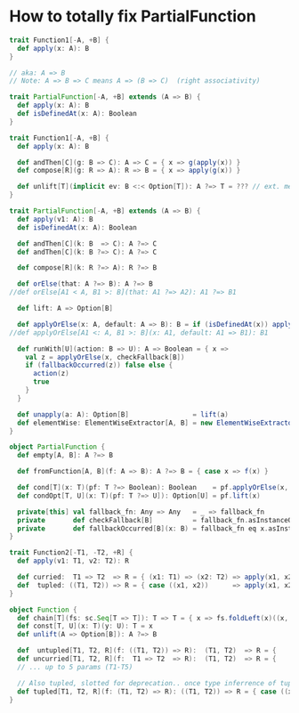 # How to totally fix PartialFunction

```scala
trait Function1[-A, +B] {
  def apply(x: A): B
}

// aka: A => B
// Note: A => B => C means A => (B => C)  (right associativity)
```

```scala
trait PartialFunction[-A, +B] extends (A => B) {
  def apply(x: A): B
  def isDefinedAt(x: A): Boolean
}
```

```scala
trait Function1[-A, +B] {
  def apply(x: A): B

  def andThen[C](g: B => C): A => C = { x => g(apply(x)) }
  def compose[R](g: R => A): R => B = { x => apply(g(x)) }

  def unlift[T](implicit ev: B <:< Option[T]): A ?=> T = ??? // ext. method
}
```

```scala
trait PartialFunction[-A, +B] extends (A => B) {
  def apply(v1: A): B
  def isDefinedAt(x: A): Boolean

  def andThen[C](k: B  => C): A ?=> C
  def andThen[C](k: B ?=> C): A ?=> C

  def compose[R](k: R ?=> A): R ?=> B

  def orElse(that: A ?=> B): A ?=> B
//def orElse[A1 < A, B1 >: B](that: A1 ?=> A2): A1 ?=> B1

  def lift: A => Option[B]

  def applyOrElse(x: A, default: A => B): B = if (isDefinedAt(x)) apply(x) else default(x)
//def applyOrElse[A1 <: A, B1 >: B](x: A1, default: A1 => B1): B1

  def runWith[U](action: B => U): A => Boolean = { x =>
    val z = applyOrElse(x, checkFallback[B])
    if (fallbackOccurred(z)) false else {
      action(z)
      true
    }
  }

  def unapply(a: A): Option[B]                = lift(a)
  def elementWise: ElementWiseExtractor[A, B] = new ElementWiseExtractor(this)
}
```

```scala
object PartialFunction {
  def empty[A, B]: A ?=> B

  def fromFunction[A, B](f: A => B): A ?=> B = { case x => f(x) }

  def cond[T](x: T)(pf: T ?=> Boolean): Boolean    = pf.applyOrElse(x, constFalse)
  def condOpt[T, U](x: T)(pf: T ?=> U]): Option[U] = pf.lift(x)

  private[this] val fallback_fn: Any => Any   = _ => fallback_fn
  private       def checkFallback[B]          = fallback_fn.asInstanceOf[Any => B]
  private       def fallbackOccurred[B](x: B) = fallback_fn eq x.asInstanceOf[AnyRef]
}
```

```scala
trait Function2[-T1, -T2, +R] {
  def apply(v1: T1, v2: T2): R

  def curried:  T1 => T2  => R = { (x1: T1) => (x2: T2) => apply(x1, x2) }
  def  tupled: ((T1, T2)) => R = { case ((x1, x2))      => apply(x1, x2) }
}
```

```scala
object Function {
  def chain[T](fs: sc.Seq[T => T]): T => T = { x => fs.foldLeft(x)((x, f) => f(x)) }
  def const[T, U](x: T)(y: U): T = x
  def unlift(A => Option[B]): A ?=> B

  def  untupled[T1, T2, R](f: ((T1, T2)) => R):  (T1, T2)  => R = {       (x1, x2)  => f((x1, x2)) }
  def uncurried[T1, T2, R](f:  T1 => T2  => R):  (T1, T2)  => R = {       (x1, x2)  =>  f(x1)(x2)  }
  // ... up to 5 params (T1-T5)

  // Also tupled, slotted for deprecation.. once type inferrence of tupled anonymous functions improves
  def tupled[T1, T2, R](f: (T1, T2) => R): ((T1, T2)) => R = { case ((x1, x2)) => f(x1, x2) }
}
```


[F1-scaladoc]: https://www.scala-lang.org/api/2.13.0/scala/Function1.html
[PF-scaladoc]: https://www.scala-lang.org/api/2.13.0/scala/PartialFunction.html

[F1-source]: https://github.com/scala/scala/blob/v2.13.0/src/library/scala/Function1.scala#L65
[PF-source]: https://github.com/scala/scala/blob/v2.13.0/src/library/scala/PartialFunction.scala

